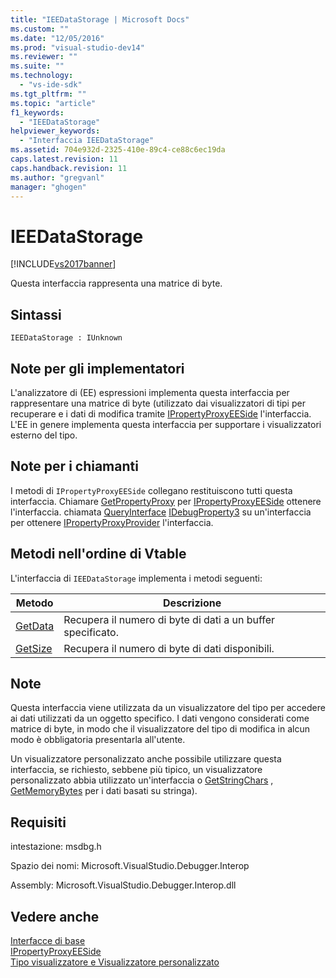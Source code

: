 ```yaml
---
title: "IEEDataStorage | Microsoft Docs"
ms.custom: ""
ms.date: "12/05/2016"
ms.prod: "visual-studio-dev14"
ms.reviewer: ""
ms.suite: ""
ms.technology: 
  - "vs-ide-sdk"
ms.tgt_pltfrm: ""
ms.topic: "article"
f1_keywords: 
  - "IEEDataStorage"
helpviewer_keywords: 
  - "Interfaccia IEEDataStorage"
ms.assetid: 704e932d-2325-410e-89c4-ce88c6ec19da
caps.latest.revision: 11
caps.handback.revision: 11
ms.author: "gregvanl"
manager: "ghogen"
---
```

# IEEDataStorage
[!INCLUDE[vs2017banner](../../../code-quality/includes/vs2017banner.md)]

Questa interfaccia rappresenta una matrice di byte.  
  
## Sintassi  
  
```  
IEEDataStorage : IUnknown  
```  
  
## Note per gli implementatori  
 L'analizzatore di \(EE\) espressioni implementa questa interfaccia per rappresentare una matrice di byte \(utilizzato dai visualizzatori di tipi per recuperare e i dati di modifica tramite [IPropertyProxyEESide](../../../extensibility/debugger/reference/ipropertyproxyeeside.md) l'interfaccia.  L'EE in genere implementa questa interfaccia per supportare i visualizzatori esterno del tipo.  
  
## Note per i chiamanti  
 I metodi di `IPropertyProxyEESide` collegano restituiscono tutti questa interfaccia.  Chiamare [GetPropertyProxy](../../../extensibility/debugger/reference/ipropertyproxyprovider-getpropertyproxy.md) per [IPropertyProxyEESide](../../../extensibility/debugger/reference/ipropertyproxyeeside.md) ottenere l'interfaccia.  chiamata [QueryInterface](/visual-cpp/atl/queryinterface) [IDebugProperty3](../../../extensibility/debugger/reference/idebugproperty3.md) su un'interfaccia per ottenere [IPropertyProxyProvider](../../../extensibility/debugger/reference/ipropertyproxyprovider.md) l'interfaccia.  
  
## Metodi nell'ordine di Vtable  
 L'interfaccia di `IEEDataStorage` implementa i metodi seguenti:  
  
|Metodo|Descrizione|  
|------------|-----------------|  
|[GetData](../Topic/IEEDataStorage::GetData.md)|Recupera il numero di byte di dati a un buffer specificato.|  
|[GetSize](../../../extensibility/debugger/reference/ieedatastorage-getsize.md)|Recupera il numero di byte di dati disponibili.|  
  
## Note  
 Questa interfaccia viene utilizzata da un visualizzatore del tipo per accedere ai dati utilizzati da un oggetto specifico.  I dati vengono considerati come matrice di byte, in modo che il visualizzatore del tipo di modifica in alcun modo è obbligatoria presentarla all'utente.  
  
 Un visualizzatore personalizzato anche possibile utilizzare questa interfaccia, se richiesto, sebbene più tipico, un visualizzatore personalizzato abbia utilizzato un'interfaccia o [GetStringChars](../Topic/IDebugProperty3::GetStringChars.md) , [GetMemoryBytes](../Topic/IDebugProperty2::GetMemoryBytes.md) per i dati basati su stringa\).  
  
## Requisiti  
 intestazione: msdbg.h  
  
 Spazio dei nomi: Microsoft.VisualStudio.Debugger.Interop  
  
 Assembly: Microsoft.VisualStudio.Debugger.Interop.dll  
  
## Vedere anche  
 [Interfacce di base](../../../extensibility/debugger/reference/core-interfaces.md)   
 [IPropertyProxyEESide](../../../extensibility/debugger/reference/ipropertyproxyeeside.md)   
 [Tipo visualizzatore e Visualizzatore personalizzato](../../../extensibility/debugger/type-visualizer-and-custom-viewer.md)